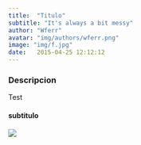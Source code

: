 ```yaml
---
title:  "Titulo"
subtitle: "It's always a bit messy"
author: "Wferr"
avatar: "img/authors/wferr.png"
image: "img/f.jpg"
date:   2015-04-25 12:12:12
---
```


### Descripcion

Test


#### subtitulo

![](https://www.sneakerlost.es/hubfs/5-ejemplos-de-como-fijar-los-objetivos-SMART-02.png)




